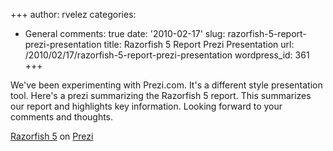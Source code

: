 +++
author: rvelez
categories:
- General
comments: true
date: '2010-02-17'
slug: razorfish-5-report-prezi-presentation
title: Razorfish 5 Report Prezi Presentation
url: /2010/02/17/razorfish-5-report-prezi-presentation
wordpress_id: 361
+++


We've been experimenting with Prezi.com. It's a different style presentation tool. Here's a prezi summarizing the Razorfish 5 report. This summarizes our report and highlights key information. Looking forward to your comments and thoughts.



[Razorfish 5](http://prezi.com/ftwqy88xsq-d/) on [Prezi](http://prezi.com)
